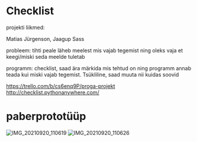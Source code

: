 # Checklist

projekti liikmed:

Matias Jürgenson, Jaagup Sass


probleem: tihti peale läheb meelest mis vajab tegemist ning oleks vaja et keegi/miski seda meelde tuletab

programm: checklist, saad ära märkida mis tehtud on ning programm annab teada kui miski vajab tegemist. Tsükliline, saad muuta nii kuidas soovid

https://trello.com/b/cs6enq9P/proga-projekt
http://checklist.pythonanywhere.com/

# paberprototüüp
![IMG_20210920_110619](https://user-images.githubusercontent.com/60267635/134544696-f8ba6406-7e2f-41f8-84f2-7bb53f88f46d.jpg)
![IMG_20210920_110626](https://user-images.githubusercontent.com/60267635/134544866-4274c35f-5da7-48b3-9463-ade525fe69b2.jpg)

